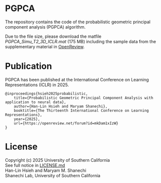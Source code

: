 # PGPCA
The repository contains the code of the probabilistic geometric principal component analysis (PGPCA) algorithm. 

Due to the file size, please download the matfile *PGPCA_Simu_T2_3D_ICLR.mat* (175 MB) including the sample data from the supplementary material in [OpenReview][OpenReview_link]. 

[OpenReview_link]:https://openreview.net/forum?id=mkDam1xIzW

# Publication
PGPCA has been published at the International Conference on Learning Representations (ICLR) in 2025.

```
@inproceedings{hsieh2025probabilistic,
    title={Probabilistic Geometric Principal Component Analysis with application to neural data},
    author={Han-Lin Hsieh and Maryam Shanechi},
    booktitle={The Thirteenth International Conference on Learning Representations},
    year={2025},
    url={https://openreview.net/forum?id=mkDam1xIzW}
}
```

# License
Copyright (c) 2025 University of Southern California  
See full notice in [LICENSE.md](LICENSE.md)  
Han-Lin Hsieh and Maryam M. Shanechi  
Shanechi Lab, University of Southern California
